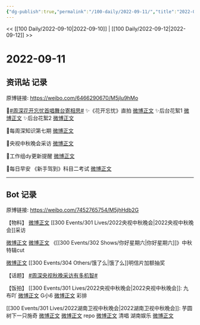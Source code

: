 ```yaml
---
{"dg-publish":true,"permalink":"/100-daily/2022-09-11/","title":"2022-09-11"}
---
```



<< [[100 Daily/2022-09-10\|2022-09-10]] | [[100 Daily/2022-09-12\|2022-09-12]] >>

# 2022-09-11

## 资讯站 记录

原博链接: https://weibo.com/6466290670/M5jlu9hMo

🌟[#周深花开忘忧首唱舞台寄相思#](https://s.weibo.com/weibo?q=%23%E5%91%A8%E6%B7%B1%E8%8A%B1%E5%BC%80%E5%BF%98%E5%BF%A7%E9%A6%96%E5%94%B1%E8%88%9E%E5%8F%B0%E5%AF%84%E7%9B%B8%E6%80%9D%23)
✨《花开忘忧》直拍 [微博正文](https://m.weibo.cn/6466290670/4812565358837951)
✨后台花絮1 [微博正文](https://m.weibo.cn/6466290670/4812523377267155)
✨后台花絮2 [微博正文](https://m.weibo.cn/6466290670/4812524313117481)

🌟每周深知识第七期 [微博正文](https://m.weibo.cn/6466290670/4812506269225360)

🌟央视中秋晚会采访 [微博正文](https://m.weibo.cn/6466290670/4812518612539752)

🌟工作组dy更新提醒 [微博正文](https://m.weibo.cn/6466290670/4812557448384190)

🌟每日早安
《新手驾到》科目二考试 [微博正文](https://m.weibo.cn/6466290670/4812431040184591)

---
## Bot 记录

原博链接: https://weibo.com/7452765754/M5jhHdb2G

【物料】
[微博正文](https://m.weibo.cn/2039753857/4812514020562501) [[300 Events/301 Lives/2022央视中秋晚会\|2022央视中秋晚会]]采访

[微博正文](https://m.weibo.cn/7559896499/4812505128635227) [微博正文](https://m.weibo.cn/1371117067/4812516003682580) 《[[300 Events/302 Shows/你好星期六\|你好星期六]]》中秋特辑cut

[微博正文](https://m.weibo.cn/2606197387/4812251188691455) [[300 Events/304 Others/饿了么\|饿了么]]明信片加额抽奖

【话题】
[#周深央视秋晚采访有多机智#](https://s.weibo.com/weibo?q=%23%E5%91%A8%E6%B7%B1%E5%A4%AE%E8%A7%86%E7%A7%8B%E6%99%9A%E9%87%87%E8%AE%BF%E6%9C%89%E5%A4%9A%E6%9C%BA%E6%99%BA%23)

【饭拍】
[[300 Events/301 Lives/2022央视中秋晚会\|2022央视中秋晚会]]:
九布吖
[微博正文](https://m.weibo.cn/6257124219/4812349317841211)
G小6
[微博正文](https://m.weibo.cn/7633014126/4812658022548111) 彩排

[[300 Events/301 Lives/2022湖南卫视中秋晚会\|2022湖南卫视中秋晚会]]:
芋圆树下一只施奇
[微博正文](https://m.weibo.cn/5963328626/4812480846765288)
[微博正文](https://m.weibo.cn/5963328626/4812477793834332) repo
[微博正文](https://m.weibo.cn/5963328626/4812480804819176) 清唱
湖南娱乐
[微博正文](https://m.weibo.cn/1721744173/4812534894297168)
